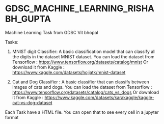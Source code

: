 # GDSC_MACHINE_LEARNING_RISHABH_GUPTA
Machine Learning Task from GDSC Vit bhopal

Taske:

1. MNIST digit Classifier: A basic classification model that can classify
all the digits in the dataset MNIST dataset. You can load the dataset from
Tensorflow : https://www.tensorflow.org/datasets/catalog/mnist
Or download it from Kaggle : https://www.kaggle.com/datasets/hojjatk/mnist-dataset

2. Cat and Dog Classifier : A basic classifier that can classify between
images of cats and dogs. You can load the dataset from
Tensorflow : https://www.tensorflow.org/datasets/catalog/cats_vs_dogs
Or download it from Kaggle : https://www.kaggle.com/datasets/karakaggle/kaggle-cat-vs-dog-dataset


Each Task have a HTML file. You can open that to see every cell in a jupyter format
